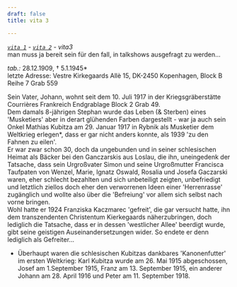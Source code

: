 ```yaml
---
draft: false
title: vita 3

---
```

*[`vita 1`](/vita/) - [`vita 2`](/vita/2) - vita3*   
		man muss ja bereit sein für den fall, in talkshows ausgefragt zu werden...   
   

*tab.:* 28.12.1909, † 5.1.1945*  
letzte Adresse: Vestre Kirkegaards Allè 15, DK-2450 Kopenhagen, Block B Reihe 7 Grab 559   
   
Sein Vater, Johann, wohnt seit dem 10. Juli 1917 in der Kriegsgräberstätte Courrières Frankreich Endgrablage Block 2 Grab 49.   
Dem damals 8-jährigen Stephan wurde das Leben (& Sterben) eines 'Musketiers' aber in derart glühenden Farben dargestellt - war ja auch sein Onkel Mathias Kubitza am 29. Januar 1917 in Rybnik als Musketier dem Weltkrieg erlegen*, dass er gar nicht anders konnte, als 1939 'zu den Fahnen zu eilen'.   
Er war zwar schon 30, doch da ungebunden und in seiner schlesischen Heimat als Bäcker bei den Ganczarskis aus Loslau, die ihn, uneingedenk der Tatsache, dass sein Urgroßvater Simon und seine Urgroßmutter Francisca Taufpaten von Wenzel, Marie, Ignatz Oswald, Rosalia und Josefa Gaczarski waren, eher schlecht bezahlten und sich unbeteiligt zeigten, unbefriedigt und letztlich ziellos doch eher den verworrenen Ideen einer 'Herrenrasse' zugänglich und wollte also über die 'Befreiung' vor allem sich selbst nach vorne bringen.   
Wohl hatte er 1924 Franziska Kaczmarec 'gefreit', die gar versucht hatte, ihn dem transzendenten Christentum Kierkegaards näherzubringen, doch lediglich die Tatsache, dass er in dessen 'westlicher Allee' beerdigt wurde, gibt seine geistigen Auseinandersetzungen wider. So endete er denn lediglich als Gefreiter…    
   
* Überhaupt waren die schlesischen Kubitzas dankbares 'Kanonenfutter' im ersten Weltkrieg: Karl Kubitza wurde am 26. Mai 1915 abgeschossen, Josef am 1.September 1915, Franz am 13. September 1915, ein anderer Johann am 28. April 1916 und Peter am 11. September 1918.  
